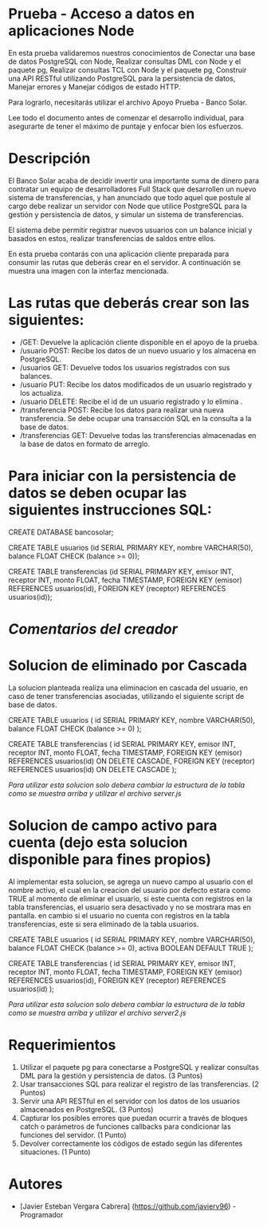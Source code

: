 # Prueba - Acceso a datos en aplicaciones Node

En esta prueba validaremos nuestros conocimientos de Conectar una base de datos PostgreSQL con Node, Realizar consultas DML con Node y el paquete pg, Realizar consultas TCL con Node y el paquete pg, Construir una API RESTful utilizando PostgreSQL para la persistencia de datos, Manejar errores y Manejar códigos de estado HTTP.

Para lograrlo, necesitarás utilizar el archivo Apoyo Prueba - Banco Solar.

Lee todo el documento antes de comenzar el desarrollo individual, para asegurarte de tener el máximo de puntaje y enfocar bien los esfuerzos.

# Descripción

El Banco Solar acaba de decidir invertir una importante suma de dinero para contratar un equipo de desarrolladores Full Stack que desarrollen un nuevo sistema de transferencias, y han anunciado que todo aquel que postule al cargo debe realizar un servidor con Node que utilice PostgreSQL para la gestión y persistencia de datos, y simular un sistema de transferencias.

El sistema debe permitir registrar nuevos usuarios con un balance inicial y basados en estos, realizar transferencias de saldos entre ellos.

En esta prueba contarás con una aplicación cliente preparada para consumir las rutas que deberás crear en el servidor. A continuación se muestra una imagen con la interfaz mencionada.

# Las rutas que deberás crear son las siguientes:

- /GET: Devuelve la aplicación cliente disponible en el apoyo de la prueba.
- /usuario POST: Recibe los datos de un nuevo usuario y los almacena en PostgreSQL.
- /usuarios GET: Devuelve todos los usuarios registrados con sus balances.
- /usuario PUT: Recibe los datos modificados de un usuario registrado y los actualiza.
- /usuario DELETE: Recibe el id de un usuario registrado y lo elimina .
- /transferencia POST: Recibe los datos para realizar una nueva transferencia. Se debe ocupar una transacción SQL en la consulta a la base de datos.
- /transferencias GET: Devuelve todas las transferencias almacenadas en la base de datos en formato de arreglo.

# Para iniciar con la persistencia de datos se deben ocupar las siguientes instrucciones SQL:

CREATE DATABASE bancosolar;

CREATE TABLE usuarios (id SERIAL PRIMARY KEY, nombre VARCHAR(50), balance FLOAT CHECK (balance >= 0));

CREATE TABLE transferencias (id SERIAL PRIMARY KEY, emisor INT, receptor INT, monto FLOAT, fecha TIMESTAMP, FOREIGN KEY (emisor) REFERENCES usuarios(id), FOREIGN KEY (receptor) REFERENCES usuarios(id));

# *Comentarios del creador*
# Solucion de eliminado por Cascada
La solucion planteada realiza una eliminacion en cascada del usuario, en caso de tener transferencias asociadas, utilizando el siguiente script de base de datos.

CREATE TABLE usuarios (
    id SERIAL PRIMARY KEY,
    nombre VARCHAR(50),
    balance FLOAT CHECK (balance >= 0)
);

CREATE TABLE transferencias (
    id SERIAL PRIMARY KEY, 
    emisor INT, 
    receptor INT, 
    monto FLOAT, 
    fecha TIMESTAMP, 
    FOREIGN KEY (emisor) REFERENCES usuarios(id) ON DELETE CASCADE, 
    FOREIGN KEY (receptor) REFERENCES usuarios(id) ON DELETE CASCADE
);

*Para utilizar esta solucion solo debera cambiar la estructura de la tabla como se muestra arriba y utilizar el archivo server.js*

# Solucion de campo activo para cuenta (dejo esta solucion disponible para fines propios)
Al implementar esta solucion, se agrega un nuevo campo al usuario con el nombre activo, el cual en la creacion del usuario por defecto estara como TRUE
al momento de eliminar el usuario, si este cuenta con registros en la tabla transferencias, el usuario sera desactivado y no se mostrara mas en pantalla.
en cambio si el usuario no cuenta con registros en la tabla transferencias, este si sera eliminado de la tabla usuarios.

CREATE TABLE usuarios (
    id SERIAL PRIMARY KEY,
    nombre VARCHAR(50),
    balance FLOAT CHECK (balance >= 0),
    activa BOOLEAN DEFAULT TRUE
);

CREATE TABLE transferencias (
    id SERIAL PRIMARY KEY, 
    emisor INT, 
    receptor INT, 
    monto FLOAT, 
    fecha TIMESTAMP, 
    FOREIGN KEY (emisor) REFERENCES usuarios(id), 
    FOREIGN KEY (receptor) REFERENCES usuarios(id)
);

*Para utilizar esta solucion solo debera cambiar la estructura de la tabla como se muestra arriba y utilizar el archivo server2.js*

# Requerimientos
1. Utilizar el paquete pg para conectarse a PostgreSQL y realizar consultas DML para la gestión y persistencia de datos. (3 Puntos)
2. Usar transacciones SQL para realizar el registro de las transferencias. (2 Puntos)
3. Servir una API RESTful en el servidor con los datos de los usuarios almacenados en PostgreSQL. (3 Puntos)
4. Capturar los posibles errores que puedan ocurrir a través de bloques catch o parámetros de funciones callbacks para condicionar las funciones del servidor. (1 Punto)
5. Devolver correctamente los códigos de estado según las diferentes situaciones. (1 Punto)

# Autores

- [Javier Esteban Vergara Cabrera] (https://github.com/javierv96) - Programador